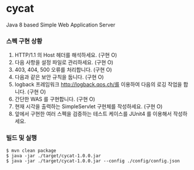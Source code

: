 # cycat
Java 8 based Simple Web Application Server

### 스펙 구현 상황
1. HTTP/1.1 의 Host 헤더를 해석하세요. (구현 O)
2. 다음 사항을 설정 파일로 관리하세요. (구현 O)
3. 403, 404, 500 오류를 처리합니다. (구현 O)
4. 다음과 같은 보안 규칙을 둡니다. (구현 O)
5. logback 프레임워크 http://logback.qos.ch/를 이용하여 다음의 로깅 작업을 합니다. (구현 O)
6. 간단한 WAS 를 구현합니다. (구현 O)
7. 현재 시각을 출력하는 SimpleServlet 구현체를 작성하세요. (구현 O)
8. 앞에서 구현한 여러 스펙을 검증하는 테스트 케이스를 JUnit4 를 이용해서 작성하세요.

### 빌드 및 실행
```console
$ mvn clean package
$ java -jar ./target/cycat-1.0.0.jar
$ java -jar ./target/cycat-1.0.0.jar --config ./config/config.json
```